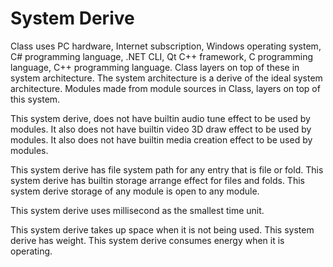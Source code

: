 # System Derive

Class uses PC hardware, Internet subscription, Windows operating system, C# programming language, .NET CLI, Qt C++ framework, 
C programming language, C++ programming language.
Class layers on top of these in system architecture.
The system architecture is a derive of the ideal system architecture.
Modules made from module sources in Class, layers on top of this system.

This system derive, does not have builtin audio tune effect to be used by modules.
It also does not have builtin video 3D draw effect to be used by modules.
It also does not have builtin media creation effect to be used by modules.

This system derive has file system path for any entry that is file or fold.
This system derive has builtin storage arrange effect for files and folds.
This system derive storage of any module is open to any module.

This system derive uses millisecond as the smallest time unit.

This system derive takes up space when it is not being used.
This system derive has weight.
This system derive consumes energy when it is operating.